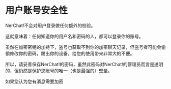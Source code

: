 # 用户账号安全性

NerChat!不会对用户登录做任何额外的校验。

这就意味着：任何知道你的用户名和密码的人，都可以登录你的账号。

虽然在加密密钥的加持下，盗号也获取不到你的加密聊天记录，但盗号者可能会偷偷修改你的密码，踢出你的设备，给您的使用带来非常大的不便。

所以，请妥善保存NerChat!的密码，虽然此密码对NerChat!的管理员而言是透明的，但仍然是保护您账号的唯一（也是最强的）壁垒。

如果您认为您有消息需要加密